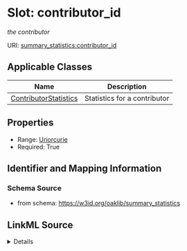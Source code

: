 # Slot: contributor_id
_the contributor_


URI: [summary_statistics:contributor_id](https://w3id.org/oaklib/summary_statistics.contributor_id)



<!-- no inheritance hierarchy -->




## Applicable Classes

| Name | Description |
| --- | --- |
[ContributorStatistics](ContributorStatistics.md) | Statistics for a contributor






## Properties

* Range: [Uriorcurie](Uriorcurie.md)
* Required: True








## Identifier and Mapping Information







### Schema Source


* from schema: https://w3id.org/oaklib/summary_statistics




## LinkML Source

<details>
```yaml
name: contributor_id
description: the contributor
from_schema: https://w3id.org/oaklib/summary_statistics
rank: 1000
key: true
alias: contributor_id
owner: ContributorStatistics
domain_of:
- ContributorStatistics
range: uriorcurie
required: true

```
</details>